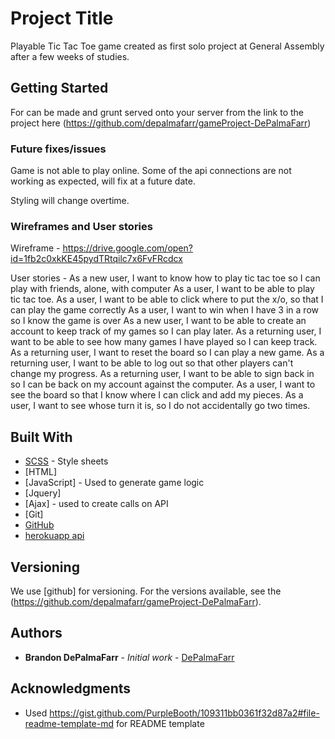 # Project Title

Playable Tic Tac Toe game created as first solo project at General Assembly after a few weeks of studies.

## Getting Started

For can be made and grunt served onto your server from the link to the project here (https://github.com/depalmafarr/gameProject-DePalmaFarr)

### Future fixes/issues

Game is not able to play online. Some of the api connections are not working as expected, will fix at a future date.

Styling will change overtime.

### Wireframes and User stories

Wireframe - https://drive.google.com/open?id=1fb2c0xkKE45pydTRtqilc7x6FvFRcdcx

User stories -
As a new user, I want to know how to play tic tac toe so I can play with friends, alone, with computer
As a user, I want to be able to play tic tac toe.
As a user, I want to be able to click where to put the x/o, so that I can play the game correctly
As a user, I want to win when I have 3 in a row so I know the game is over
As a new user, I want to be able to create an account to keep track of my games so I can play later.
As a returning user, I want to be able to see how many games I have played so I can keep track.
As a returning user, I want to reset the board so I can play a new game.
As a returning user, I want to be able to log out so that other players can't change my progress.
As a returning user, I want to be able to sign back in so I can be back on my account against the computer.
As a user, I want to see the board so that I know where I can click and add my pieces.
As a user, I want to see whose turn it is, so I do not accidentally go two times.

## Built With

* [SCSS](https://sass-lang.com/) - Style sheets
* [HTML]
* [JavaScript] - Used to generate game logic
* [Jquery]
* [Ajax] - used to create calls on API
* [Git]
* [GitHub](https://github.com/)
* [herokuapp api](https://www.heroku.com/)

## Versioning

We use [github] for versioning. For the versions available, see the (https://github.com/depalmafarr/gameProject-DePalmaFarr).

## Authors

* **Brandon DePalmaFarr** - *Initial work* - [DePalmaFarr](https://github.com/DePalmaFarr)

## Acknowledgments

* Used https://gist.github.com/PurpleBooth/109311bb0361f32d87a2#file-readme-template-md for README template
